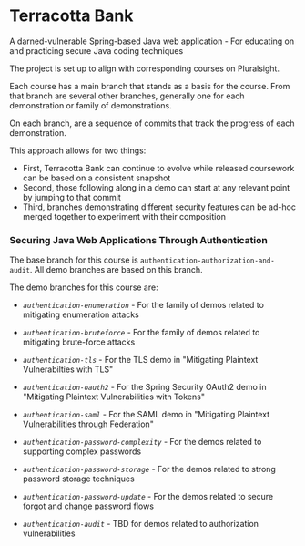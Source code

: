 # Terracotta Bank

A darned-vulnerable Spring-based Java web application - For educating on and practicing secure Java coding techniques

The project is set up to align with corresponding courses on Pluralsight.

Each course has a main branch that stands as a basis for the course.
From that branch are several other branches, generally one for each demonstration or family of demonstrations.

On each branch, are a sequence of commits that track the progress of each demonstration.

This approach allows for two things:

- First, Terracotta Bank can continue to evolve while released coursework can be based on a consistent snapshot
- Second, those following along in a demo can start at any relevant point by jumping to that commit
- Third, branches demonstrating different security features can be ad-hoc merged together to experiment with their composition

### Securing Java Web Applications Through Authentication


The base branch for this course is `authentication-authorization-and-audit`.
All demo branches are based on this branch.

The demo branches for this course are:

* *`authentication-enumeration`* - For the family of demos related to mitigating enumeration attacks

* *`authentication-bruteforce`* - For the family of demos related to mitigating brute-force attacks

* *`authentication-tls`* - For the TLS demo in "Mitigating Plaintext Vulnerabilties with TLS"
* *`authentication-oauth2`* - For the Spring Security OAuth2 demo in "Mitigating Plaintext Vulnerabilities with Tokens"
* *`authentication-saml`* - For the SAML demo in "Mitigating Plaintext Vulnerabilities through Federation"

* *`authentication-password-complexity`* - For the demos related to supporting complex passwords
* *`authentication-password-storage`* - For the demos related to strong password storage techniques
* *`authentication-password-update`* - For the demos related to secure forgot and change password flows

* *`authentication-audit`* - TBD for demos related to authorization vulnerabilities

